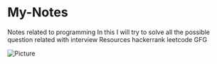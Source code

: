 # My-Notes
Notes related to programming
In this I will try to solve all the possible question related with interview
Resources 
hackerrank
leetcode
GFG

![Picture](https://ibb.co/FW18SP6)
